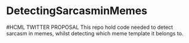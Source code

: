 # DetectingSarcasminMemes
#HCML TWITTER PROPOSAL
This repo hold code needed to detect sarcasm in memes, whilst detecting which meme template it belongs to.
